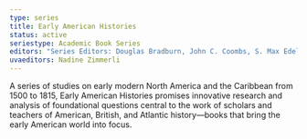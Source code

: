 ```yaml
---
type: series
title: Early American Histories
status: active
seriestype: Academic Book Series
editors: "Series Editors: Douglas Bradburn, John C. Coombs, S. Max Edelson"
uvaeditors: Nadine Zimmerli
---
```

A series of studies on early modern North America and the Caribbean from 1500 to 1815, Early American Histories promises innovative research and analysis of foundational questions central to the work of scholars and teachers of American, British, and Atlantic history—books that bring the early American world into focus.